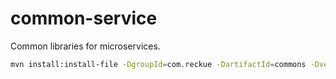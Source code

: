 # common-service
Common libraries for microservices.

```bash
mvn install:install-file -DgroupId=com.reckue -DartifactId=commons -Dversion=0.0.1 -Dfile=target/commons-0.0.1.jar -Dpackaging=jar -DgeneratePom=true -DlocalRepositoryPath=.  -DcreateChecksum=true
```
